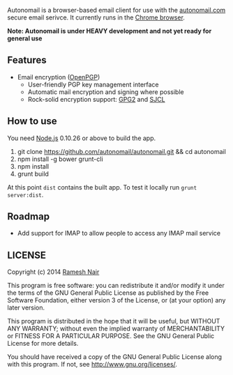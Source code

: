 Autonomail is a browser-based email client for use with the [autonomail.com](https://autonomail.com) secure email serivce. It currently runs in the [Chrome browser](http://developer.chrome.com/apps/about_apps).

**Note: Autonomail is under HEAVY development and not yet ready for general use**

## Features

 * Email encryption ([OpenPGP](http://www.openpgp.org/))
   * User-friendly PGP key management interface
   * Automatic mail encryption and signing where possible
   * Rock-solid encryption support: [GPG2](http://www.gnupg.org/documentation/manuals/gnupg-devel/Invoking-GPG.html) and [SJCL](http://crypto.stanford.edu/sjcl/)

## How to use

You need [Node.js](http://nodejs.org) 0.10.26 or above to build the app.

1. git clone https://github.com/autonomail/autonomail.git && cd autonomail
2. npm install -g bower grunt-cli
3. npm install
4. grunt build

At this point `dist` contains the built app. To test it locally run `grunt server:dist`.

## Roadmap

* Add support for IMAP to allow people to access any IMAP mail service


## LICENSE

Copyright (c) 2014 [Ramesh Nair](http://www.hiddentao.com)

This program is free software: you can redistribute it and/or modify
it under the terms of the GNU General Public License as published by
the Free Software Foundation, either version 3 of the License, or
(at your option) any later version.

This program is distributed in the hope that it will be useful,
but WITHOUT ANY WARRANTY; without even the implied warranty of
MERCHANTABILITY or FITNESS FOR A PARTICULAR PURPOSE.  See the
GNU General Public License for more details.

You should have received a copy of the GNU General Public License
along with this program.  If not, see <http://www.gnu.org/licenses/>.
